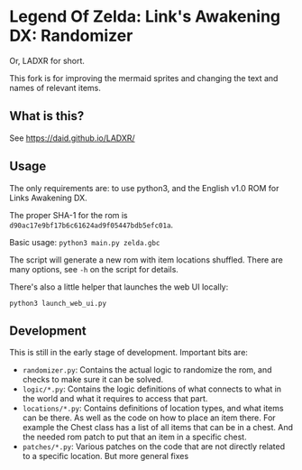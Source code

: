 # Legend Of Zelda: Link's Awakening DX: Randomizer
Or, LADXR for short.

This fork is for improving the mermaid sprites and changing the text and names of relevant items.

## What is this?

See https://daid.github.io/LADXR/

## Usage

The only requirements are: to use python3, and the English v1.0 ROM for Links Awakening DX.

The proper SHA-1 for the rom is `d90ac17e9bf17b6c61624ad9f05447bdb5efc01a`.

Basic usage:
`python3 main.py zelda.gbc`

The script will generate a new rom with item locations shuffled. There are many options, see `-h` on the script for details.

There's also a little helper that launches the web UI locally:

`python3 launch_web_ui.py`

## Development

This is still in the early stage of development. Important bits are:
* `randomizer.py`: Contains the actual logic to randomize the rom, and checks to make sure it can be solved.
* `logic/*.py`: Contains the logic definitions of what connects to what in the world and what it requires to access that part.
* `locations/*.py`: Contains definitions of location types, and what items can be there. As well as the code on how to place an item there. For example the Chest class has a list of all items that can be in a chest. And the needed rom patch to put that an item in a specific chest.
* `patches/*.py`: Various patches on the code that are not directly related to a specific location. But more general fixes
